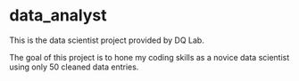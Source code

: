 # data_analyst
This is the data scientist project provided by DQ Lab.

The goal of this project is to hone my coding skills as a novice data scientist using only 50 cleaned data entries.
